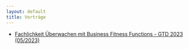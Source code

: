 ```yaml
---
layout: default
title: Vorträge
---
```

- [Fachlichkeit Überwachen mit Business Fitness Functions - GTD 2023 (05/2023)](https://www.germantestingday.info/german-testing-day-2023/programm/konferenzprogramm)